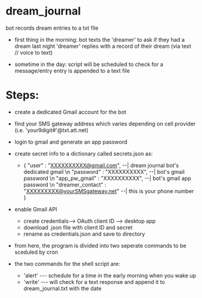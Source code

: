 # dream_journal

  bot records dream entries to a txt file

  - first thing in the morning:
  bot texts the 'dreamer' to ask if they had a dream last night
  'dreamer' replies with a record of their dream (via text // voice to text)

  - sometime in the day:
  script will be scheduled to check for a message/entry
  entry is appended to a text file



# Steps:

* create a dedicated Gmail account for the bot

* find your SMS gateway address which varies depending on cell provider (i.e. 'your9digit#'@txt.att.net)


* login to gmail and generate an app password

* create secret info to a dictionary called secrets.json as:
  - {
  "user" : "XXXXXXXXXX@gmail.com",          --| dream journal bot's dedicated gmail \n
  "password" : "XXXXXXXXXX",              --| bot's gmail password \n
  "app_pw_gmail" : "XXXXXXXXXX",               --| bot's gmail app password \n
  "dreamer_contact" :  "XXXXXXXXX@yourSMSgateway.net"    --| this is your phone number
  }


* enable Gmail API
  - create credentials--> OAuth client ID --> desktop app
  - download .json file with client ID and secret
  - rename as credentials.json and save to directory


* from here, the program is divided into two seperate commands to be sceduled by cron

* the two commands for the shell script are:

  - 'alert'  --- schedule for a time in the early morning when you wake up
  - 'write'  --- will check for a text response and append it to dream_journal.txt with the date


